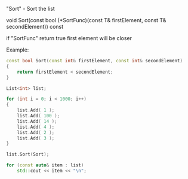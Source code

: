 "Sort" - Sort the list 

void Sort(const bool (*SortFunc)(const T& firstElement, const T& secondElement)) const

if "SortFunc" return true first element will be closer

Example:

```C++
const bool Sort(const int& firstElement, const int& secondElement)
{
	return firstElement < secondElement;
}

List<int> list;

for (int i = 0; i < 1000; i++)
{
	list.Add( 1 );
	list.Add( 100 );
	list.Add( 14 );
	list.Add( 4 );
	list.Add( 2 );
	list.Add( 3 );
}

list.Sort(Sort);

for (const auto& item : list)
	std::cout << item << "\n";
```